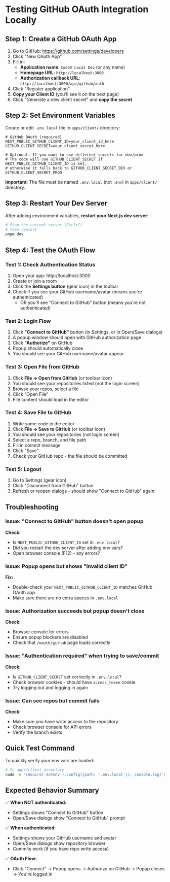 # Testing GitHub OAuth Integration Locally

## Step 1: Create a GitHub OAuth App

1. Go to GitHub: https://github.com/settings/developers
2. Click "New OAuth App"
3. Fill in:
   - **Application name**: `CodeX Local Dev` (or any name)
   - **Homepage URL**: `http://localhost:3000`
   - **Authorization callback URL**: `http://localhost:3000/api/github/auth`
4. Click "Register application"
5. **Copy your Client ID** (you'll see it on the next page)
6. Click "Generate a new client secret" and **copy the secret**

## Step 2: Set Environment Variables

Create or edit `.env.local` file in `apps/client/` directory:

```env
# GitHub OAuth (required)
NEXT_PUBLIC_GITHUB_CLIENT_ID=your_client_id_here
GITHUB_CLIENT_SECRET=your_client_secret_here

# Optional: If you want to use different secrets for dev/prod
# The code will use GITHUB_CLIENT_SECRET if NEXT_PUBLIC_GITHUB_CLIENT_ID is set,
# otherwise it falls back to GITHUB_CLIENT_SECRET_DEV or GITHUB_CLIENT_SECRET_PROD
```

**Important**: The file must be named `.env.local` (not `.env`) in `apps/client/` directory.

## Step 3: Restart Your Dev Server

After adding environment variables, **restart your Next.js dev server**:

```bash
# Stop the current server (Ctrl+C)
# Then restart
pnpm dev
```

## Step 4: Test the OAuth Flow

### Test 1: Check Authentication Status

1. Open your app: http://localhost:3000
2. Create or join a room
3. Click the **Settings button** (gear icon) in the toolbar
4. Check if you see your GitHub username/avatar (means you're authenticated)
   - OR you'll see "Connect to GitHub" button (means you're not authenticated)

### Test 2: Login Flow

1. Click **"Connect to GitHub"** button (in Settings, or in Open/Save dialogs)
2. A popup window should open with GitHub authorization page
3. Click **"Authorize"** on GitHub
4. Popup should automatically close
5. You should see your GitHub username/avatar appear

### Test 3: Open File from GitHub

1. Click **File → Open from GitHub** (or toolbar icon)
2. You should see your repositories listed (not the login screen)
3. Browse your repos, select a file
4. Click "Open File"
5. File content should load in the editor

### Test 4: Save File to GitHub

1. Write some code in the editor
2. Click **File → Save to GitHub** (or toolbar icon)
3. You should see your repositories (not login screen)
4. Select a repo, branch, and file path
5. Fill in commit message
6. Click "Save"
7. Check your GitHub repo - the file should be committed

### Test 5: Logout

1. Go to Settings (gear icon)
2. Click "Disconnect from GitHub" button
3. Refresh or reopen dialogs - should show "Connect to GitHub" again

## Troubleshooting

### Issue: "Connect to GitHub" button doesn't open popup

**Check:**

- Is `NEXT_PUBLIC_GITHUB_CLIENT_ID` set in `.env.local`?
- Did you restart the dev server after adding env vars?
- Open browser console (F12) - any errors?

### Issue: Popup opens but shows "Invalid client ID"

**Fix:**

- Double-check your `NEXT_PUBLIC_GITHUB_CLIENT_ID` matches GitHub OAuth app
- Make sure there are no extra spaces in `.env.local`

### Issue: Authorization succeeds but popup doesn't close

**Check:**

- Browser console for errors
- Ensure popup blockers are disabled
- Check that `/oauth/github` page loads correctly

### Issue: "Authentication required" when trying to save/commit

**Check:**

- Is `GITHUB_CLIENT_SECRET` set correctly in `.env.local`?
- Check browser cookies - should have `access_token` cookie
- Try logging out and logging in again

### Issue: Can see repos but commit fails

**Check:**

- Make sure you have write access to the repository
- Check browser console for API errors
- Verify the branch exists

## Quick Test Command

To quickly verify your env vars are loaded:

```bash
# In apps/client directory
node -e "require('dotenv').config({path: '.env.local'}); console.log('Client ID:', process.env.NEXT_PUBLIC_GITHUB_CLIENT_ID ? 'SET' : 'MISSING');"
```

## Expected Behavior Summary

✅ **When NOT authenticated:**

- Settings shows "Connect to GitHub" button
- Open/Save dialogs show "Connect to GitHub" prompt

✅ **When authenticated:**

- Settings shows your GitHub username and avatar
- Open/Save dialogs show repository browser
- Commits work (if you have repo write access)

✅ **OAuth Flow:**

- Click "Connect" → Popup opens → Authorize on GitHub → Popup closes → You're logged in

